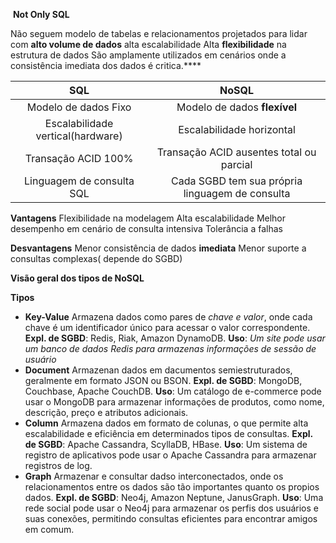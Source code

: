 ​		**Not Only SQL**

Não seguem modelo de tabelas e relacionamentos
projetados para lidar com **alto volume de dados** alta escalabilidade
Alta **flexibilidade** na estrutura de dados
São amplamente utilizados em cenários onde a consistência imediata dos dados é critica.****

|              **SQL**              |                    **NoSQL**                    |
| :-------------------------------: | :---------------------------------------------: |
|       Modelo de dados Fixo        |          Modelo de dados **flexível**           |
| Escalabilidade vertical(hardware) |            Escalabilidade horizontal            |
|        Transação ACID 100%        |    Transação ACID ausentes total ou parcial     |
|     Linguagem de consulta SQL     | Cada SGBD tem sua própria linguagem de consulta |

**Vantagens**
Flexibilidade na modelagem
Alta escalabilidade
Melhor desempenho em cenário de consulta intensiva
Tolerância a falhas

**Desvantagens**
Menor consistência de dados **imediata**
Menor suporte a consultas complexas( depende do SGBD)

**Visão geral dos tipos de NoSQL**

**Tipos**

- **Key-Value**
  Armazena dados como pares de *chave e valor*, onde cada chave é um identificador único para acessar o valor correspondente. **Expl. de SGBD**: Redis, Riak, Amazon DynamoDB.
  **Uso**: *Um site pode usar um banco de dados Redis para armazenas informações de sessão de usuário*
- **Document**
  Armazenan dados em dacumentos semiestruturados, geralmente em formato JSON ou BSON.
  **Expl. de SGBD**: MongoDB, Couchbase, Apache CouchDB.
  **Uso**: Um catálogo de e-commerce pode usar o MongoDB para armazenar informações de produtos, como nome, descrição, preço e atributos adicionais.
- **Column**
  Armazena dados em formato de colunas, o que permite alta escalabilidade e eficiência em determinados tipos de consultas.
  **Expl. de SGBD**: Apache Cassandra, ScyllaDB, HBase.
  **Uso**: Um sistema de registro de aplicativos pode usar o Apache Cassandra para armazenar registros de log.
- **Graph**
  Armazenar e consultar dadso interconectados, onde os relacionamentos entre os dados são tão importantes quanto os propios dados.
  **Expl. de SGBD**: Neo4j, Amazon Neptune, JanusGraph.
  **Uso**: Uma rede social pode usar o Neo4j para armazenar os perfis dos usuários e suas conexões, permitindo consultas eficientes para encontrar amigos em comum.

